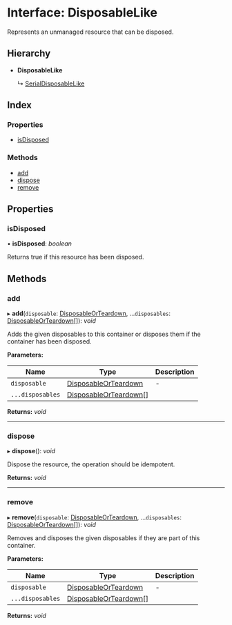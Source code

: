 
# Interface: DisposableLike

Represents an unmanaged resource that can be disposed.

## Hierarchy

* **DisposableLike**

  ↳ [SerialDisposableLike](serialdisposablelike.md)

## Index

### Properties

* [isDisposed](disposablelike.md#isdisposed)

### Methods

* [add](disposablelike.md#add)
* [dispose](disposablelike.md#dispose)
* [remove](disposablelike.md#remove)

## Properties

###  isDisposed

• **isDisposed**: *boolean*

Returns true if this resource has been disposed.

## Methods

###  add

▸ **add**(`disposable`: [DisposableOrTeardown](../README.md#disposableorteardown), ...`disposables`: [DisposableOrTeardown](../README.md#disposableorteardown)[]): *void*

Adds the given disposables to this container or disposes them if the container has been disposed.

**Parameters:**

Name | Type | Description |
------ | ------ | ------ |
`disposable` | [DisposableOrTeardown](../README.md#disposableorteardown) | - |
`...disposables` | [DisposableOrTeardown](../README.md#disposableorteardown)[] |   |

**Returns:** *void*

___

###  dispose

▸ **dispose**(): *void*

Dispose the resource, the operation should be idempotent.

**Returns:** *void*

___

###  remove

▸ **remove**(`disposable`: [DisposableOrTeardown](../README.md#disposableorteardown), ...`disposables`: [DisposableOrTeardown](../README.md#disposableorteardown)[]): *void*

Removes and disposes the given disposables if they are part of this container.

**Parameters:**

Name | Type | Description |
------ | ------ | ------ |
`disposable` | [DisposableOrTeardown](../README.md#disposableorteardown) | - |
`...disposables` | [DisposableOrTeardown](../README.md#disposableorteardown)[] |   |

**Returns:** *void*
